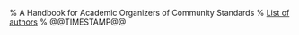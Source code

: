 % A Handbook for Academic Organizers of Community Standards
% [List of authors](authors.html)
% @@TIMESTAMP@@
